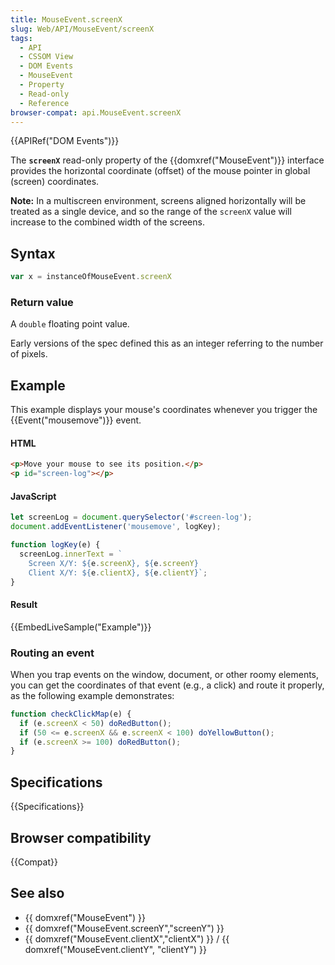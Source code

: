 ```yaml
---
title: MouseEvent.screenX
slug: Web/API/MouseEvent/screenX
tags:
  - API
  - CSSOM View
  - DOM Events
  - MouseEvent
  - Property
  - Read-only
  - Reference
browser-compat: api.MouseEvent.screenX
---
```

{{APIRef("DOM Events")}}

The **`screenX`** read-only property of the {{domxref("MouseEvent")}} interface provides the horizontal coordinate (offset) of the mouse pointer in global (screen) coordinates.

**Note:** In a multiscreen environment, screens aligned horizontally will be treated as a single device, and so the range of the `screenX` value will increase to the combined width of the screens.

## Syntax

```js
var x = instanceOfMouseEvent.screenX
```

### Return value

A `double` floating point value.

Early versions of the spec defined this as an integer referring to the number of pixels.

## Example

This example displays your mouse's coordinates whenever you trigger the {{Event("mousemove")}} event.

#### HTML

```html
<p>Move your mouse to see its position.</p>
<p id="screen-log"></p>
```

#### JavaScript

```js
let screenLog = document.querySelector('#screen-log');
document.addEventListener('mousemove', logKey);

function logKey(e) {
  screenLog.innerText = `
    Screen X/Y: ${e.screenX}, ${e.screenY}
    Client X/Y: ${e.clientX}, ${e.clientY}`;
}
```

#### Result

{{EmbedLiveSample("Example")}}

### Routing an event

When you trap events on the window, document, or other roomy elements, you can get the coordinates of that event (e.g., a click) and route it properly, as the following example demonstrates:

```js
function checkClickMap(e) {
  if (e.screenX < 50) doRedButton();
  if (50 <= e.screenX && e.screenX < 100) doYellowButton();
  if (e.screenX >= 100) doRedButton();
}
```

## Specifications

{{Specifications}}

## Browser compatibility

{{Compat}}

## See also

- {{ domxref("MouseEvent") }}
- {{ domxref("MouseEvent.screenY","screenY") }}
- {{ domxref("MouseEvent.clientX","clientX") }} / {{ domxref("MouseEvent.clientY", "clientY") }}
